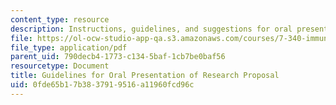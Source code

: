 ```yaml
---
content_type: resource
description: Instructions, guidelines, and suggestions for oral presentation.
file: https://ol-ocw-studio-app-qa.s3.amazonaws.com/courses/7-340-immune-evasion-how-sneaky-pathogens-avoid-host-surveillance-spring-2004/0fde65b17b3837919516a11960fcd96c_guide_oral_pres.pdf
file_type: application/pdf
parent_uid: 790decb4-1773-c134-5baf-1cb7be0baf56
resourcetype: Document
title: Guidelines for Oral Presentation of Research Proposal
uid: 0fde65b1-7b38-3791-9516-a11960fcd96c
---
```

